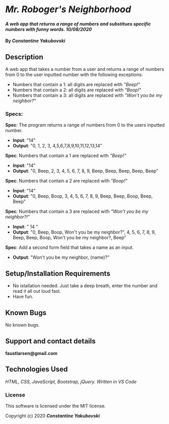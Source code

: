 
# _Mr. Roboger's Neighborhood_

#### _A web app that returns a range of numbers and substitues specific numbers with funny words.  10/08/2020_

#### By _**Constantine Yakubovski**_

## Description

A web app that takes a number from a user and returns a range of numbers from 0 to the user inputted number with the following exceptions:
-   Numbers that contain a 1: all digits are replaced with  _"Beep!"_
-   Numbers that contain a 2: all digits are replaced with  _"Boop!"_
-   Numbers that contain a 3: all digits are replaced with  _"Won't you be my neighbor?"_
### Specs:
   **Spec**: The program returns a range of numbers from 0 to the users inputted number.
-   **Input**: "14"
-   **Output**: "0, 1, 2, 3, 4,5,6,7,8,9,10,11,12,13,14”

**Spec**: Numbers that contain a 1 are replaced with _"Beep!"_
-   **Input**: "14"
-   **Output**: "0, Beep, 2, 3, 4, 5, 6, 7, 8, 9, Beep, Beep, Beep, Beep, Beep”

**Spec**: Numbers that contain a 2 are replaced with _"Boop!"_
-   **Input**: "14"
-   **Output**: "0, Beep, Boop, 3, 4, 5, 6, 7, 8, 9, Beep, Beep, Boop, Beep, Beep”

**Spec**: Numbers that contain a 3 are replaced with _"Won't you be my neighbor?!"_
-   **Input**: " 14 "
-   **Output**: "0, Beep, Boop, Won't you be my neighbor?", 4, 5, 6, 7, 8, 9, Beep, Beep, Boop, Won't you be my neighbor?, Beep”

**Spec**: Add a second form field that takes a name as an input.
-   **Output**: "Won't you be my neighbor, (name)?"

## Setup/Installation Requirements

*  No istallation needed. Just take a deep breath, enter the number and read it all out loud fast.
* Have fun.

## Known Bugs

No known bugs.

## Support and contact details

__faustlarsen@gmail.com__
 
## Technologies Used

_HTML, CSS, JavaScript, Bootstrap, jQuery._
_Written in VS Code_

### License

This software is licensed under the MIT license.

Copyright (c) 2020 **_Constantine Yakubovski_**
